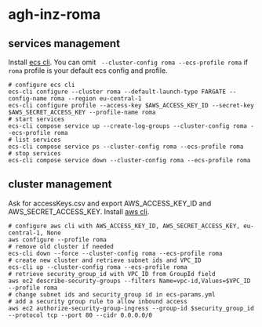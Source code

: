 # agh-inz-roma

## services management
Install [ecs cli](https://docs.aws.amazon.com/AmazonECS/latest/developerguide/ECS_CLI_installation.html).
You can omit ` --cluster-config roma --ecs-profile roma` if `roma` profile is your default ecs config and profile.
```shell script
# configure ecs cli
ecs-cli configure --cluster roma --default-launch-type FARGATE --config-name roma --region eu-central-1
ecs-cli configure profile --access-key $AWS_ACCESS_KEY_ID --secret-key $AWS_SECRET_ACCESS_KEY --profile-name roma
# start services
ecs-cli compose service up --create-log-groups --cluster-config roma --ecs-profile roma
# list services
ecs-cli compose service ps --cluster-config roma --ecs-profile roma
# stop services
ecs-cli compose service down --cluster-config roma --ecs-profile roma
```

## cluster management
Ask for accessKeys.csv and export AWS_ACCESS_KEY_ID and AWS_SECRET_ACCESS_KEY.
Install [aws cli](https://docs.aws.amazon.com/cli/latest/userguide/cli-chap-install.html).
```shell script
# configure aws cli with AWS_ACCESS_KEY_ID, AWS_SECRET_ACCESS_KEY, eu-central-1, None
aws configure --profile roma
# remove old cluster if needed
ecs-cli down --force --cluster-config roma --ecs-profile roma
# create new cluster and retrieve subnet ids and VPC_ID
ecs-cli up --cluster-config roma --ecs-profile roma
# retrieve security_group_id with VPC_ID from GroupId field
aws ec2 describe-security-groups --filters Name=vpc-id,Values=$VPC_ID --profile roma
# change subnet ids and security_group id in ecs-params.yml
# add a security group rule to allow inbound access
aws ec2 authorize-security-group-ingress --group-id $security_group_id --protocol tcp --port 80 --cidr 0.0.0.0/0
```
